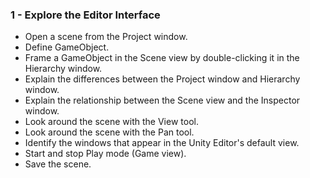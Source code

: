 ### 1 - Explore the Editor Interface

- Open a scene from the Project window.
- Define GameObject.
- Frame a GameObject in the Scene view by double-clicking it in the Hierarchy window.
- Explain the differences between the Project window and Hierarchy window.
- Explain the relationship between the Scene view and the Inspector window.
- Look around the scene with the View tool.
- Look around the scene with the Pan tool.
- Identify the windows that appear in the Unity Editor's default view.
- Start and stop Play mode (Game view).
- Save the scene.
